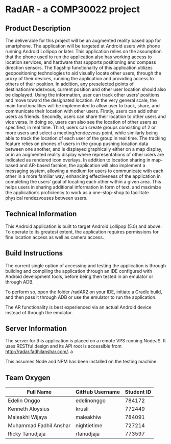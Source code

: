  # RadAR - a COMP30022 project
 
 ## Product Description
 
 The deliverable for this project will be an augmented reality based app for smartphone. The application will be targeted at Android users with phone running Android Lollipop or later. This application relies on the assumption that the phone used to run the application also has working access to location services, and hardware that supports positioning and compass direction sensors.
The flagship functionality of this application utilizes geopositioning technologies to aid visually locate other users, through the proxy of their devices, running the application and providing access to others of their position. In addition, any preselected points of destination/rendezvous, current position and other user location should also be displayed. Using the information, user can track other users’ positions and move toward the designated location. 
At the very general scale, the main functionalities will be implemented to allow user to track, share, and communicate their location with other users. Firstly, users can add other users as friends. Secondly, users can share their location to other users and vice versa. In doing so, users can also see the location of other users as specified, in real time. Third, users can create groups consisting of 2 or more users and select a meeting/rendezvous point, while similarly being able to track the location of each user of the group in real time. The tracking feature relies on phones of users in the group pushing location data between one another, and is displayed graphically either on a map display, or in an augmented reality display where representations of other users are indicated as rendered icon overlays. 
In addition to location sharing in map-based and AR-based fashion, the application will also implement a messaging system, allowing a medium for users to communicate with each other in a more familiar way, enhancing effectiveness of the application in completing the users’ goal of locating each other within a given area. This helps users in sharing additional information in form of text, and maximize the application’s proficiency to work as a one-stop-shop to facilitate physical rendezvouses between users. 

 
 ## Technical Information
 
 This Android application is built to target Android Lollipop (5.0) and above. To operate to its greatest extent, the application requires permissions for fine location access as well as camera access.
 
 ## Build Instructions
 
 The current single option of accessing and testing the application is through building and compiling the application through an IDE configured with Android development tools, before being then tested in an emulator or through ADB.
 
 To perform so, open the folder /radAR2 on your IDE, initiate a Gradle build, and then pass it through ADB or use the emulator to run the application. 
 
 The AR functionality is best experienced via an actual Android device instead of through the emulator.
 
 ## Server Information
The server for this application is placed on a remote VPS running NodeJS. It uses RESTful design and its API root is accessible from http://radar.fadhilanshar.com/.
a

This assumes Node and NPM has been installed on the testing machine. 
 
 ## Team Oxygen
 
 Full Name | GitHub Username | Student ID 
 ---------|--------------------|------------
 Edelin Onggo | edelinonggo | 784172
 Kenneth Aloysius | krusli |  772449
 Maleakhi Wijaya | maleakhiw | 784091
 Muhammad Fadhil Anshar | nightietime | 727214
 Ricky Tanudjaja | rtanudjaja | 773597
